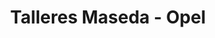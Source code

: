 ---
title: "Talleres Maseda - Opel"
url: /ribadeo/talleres-maseda-opel/
shop: reparación de automóviles
---